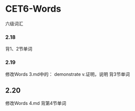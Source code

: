 # CET6-Words
 六级词汇

### 2.18
背1、2节单词

### 2.19
修改Words 3.md中的：
demonstrate v.证明，说明
背3节单词

## 2.20
修改Words 4.md
背第4节单词